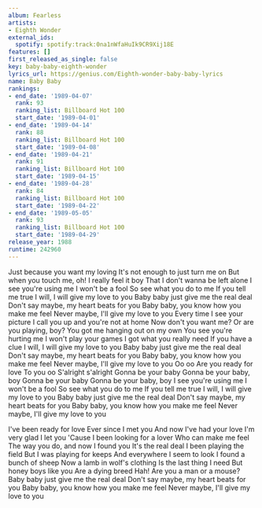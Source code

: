 ```yaml
---
album: Fearless
artists:
- Eighth Wonder
external_ids:
  spotify: spotify:track:0na1nWfaHuIk9CR9Xij18E
features: []
first_released_as_single: false
key: baby-baby-eighth-wonder
lyrics_url: https://genius.com/Eighth-wonder-baby-baby-lyrics
name: Baby Baby
rankings:
- end_date: '1989-04-07'
  rank: 93
  ranking_list: Billboard Hot 100
  start_date: '1989-04-01'
- end_date: '1989-04-14'
  rank: 88
  ranking_list: Billboard Hot 100
  start_date: '1989-04-08'
- end_date: '1989-04-21'
  rank: 91
  ranking_list: Billboard Hot 100
  start_date: '1989-04-15'
- end_date: '1989-04-28'
  rank: 84
  ranking_list: Billboard Hot 100
  start_date: '1989-04-22'
- end_date: '1989-05-05'
  rank: 93
  ranking_list: Billboard Hot 100
  start_date: '1989-04-29'
release_year: 1988
runtime: 242960
---
```

Just because you want my loving
It's not enough to just turn me on
But when you touch me, oh!
I really feel it boy
That I don't wanna be left alone
I see you're using me
I won't be a fool
So see what you do to me
If you tell me true
I will, I will give my love to you
Baby baby just give me the real deal
Don't say maybe, my heart beats for you
Baby baby, you know how you make me feel
Never maybe, I'll give my love to you
Every time I see your picture
I call you up and you're not at home
Now don't you want me?
Or are you playing, boy?
You got me hanging out on my own
You see you're hurting me
I won't play your games
I got what you really need
If you have a clue
I will, I will give my love to you
Baby baby just give me the real deal
Don't say maybe, my heart beats for you
Baby baby, you know how you make me feel
Never maybe, I'll give my love to you
Oo oo
Are you ready for love
To you oo
S'alright s'alright
Gonna be your baby
Gonna be your baby, boy
Gonna be your baby
Gonna be your baby, boy
I see you're using me
I won't be a fool
So see what you do to me
If you tell me true
I will, I will give my love to you
Baby baby just give me the real deal
Don't say maybe, my heart beats for you
Baby baby, you know how you make me feel
Never maybe, I'll give my love to you

I've been ready for love
Ever since I met you
And now I've had your love
I'm very glad I let you
'Cause I been looking for a lover
Who can make me feel
The way you do, and now I found you
It's the real deal
I been playing the field
But I was playing for keeps
And everywhere I seem to look
I found a bunch of sheep
Now a lamb in wolf's clothing
Is the last thing I need
But honey boys like you
Are a dying breed
Hah!
Are you a man or a mouse?
Baby baby just give me the real deal
Don't say maybe, my heart beats for you
Baby baby, you know how you make me feel
Never maybe, I'll give my love to you
